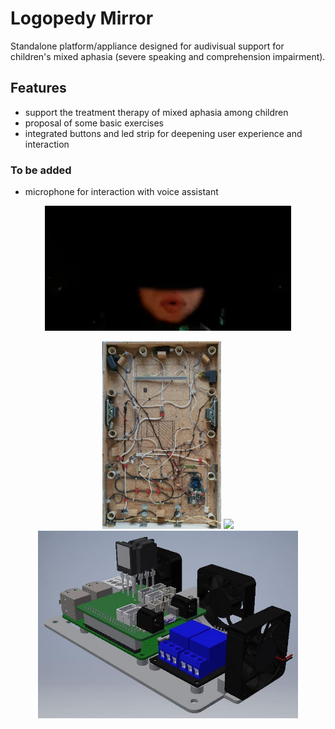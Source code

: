 # Logopedy Mirror
Standalone platform/appliance designed for audivisual support for children's mixed aphasia (severe speaking and comprehension impairment).

## Features
* support the treatment therapy of mixed aphasia among children
* proposal of some basic exercises
* integrated buttons and led strip for deepening user experience and interaction

### To be added
* microphone for interaction with voice assistant

<p align="center">
<img src="images/mirror_app.gif" height="200" alt="mirror"/>
</p>

<p float="left" align="center">
  <img src="images\mirror_inside.jpg" height="300" />
  <img src="images\mirror_presentation.gif" height="300" /> 
  <img src="images\mirror_electronic.jpg" height="300" />
</p>

